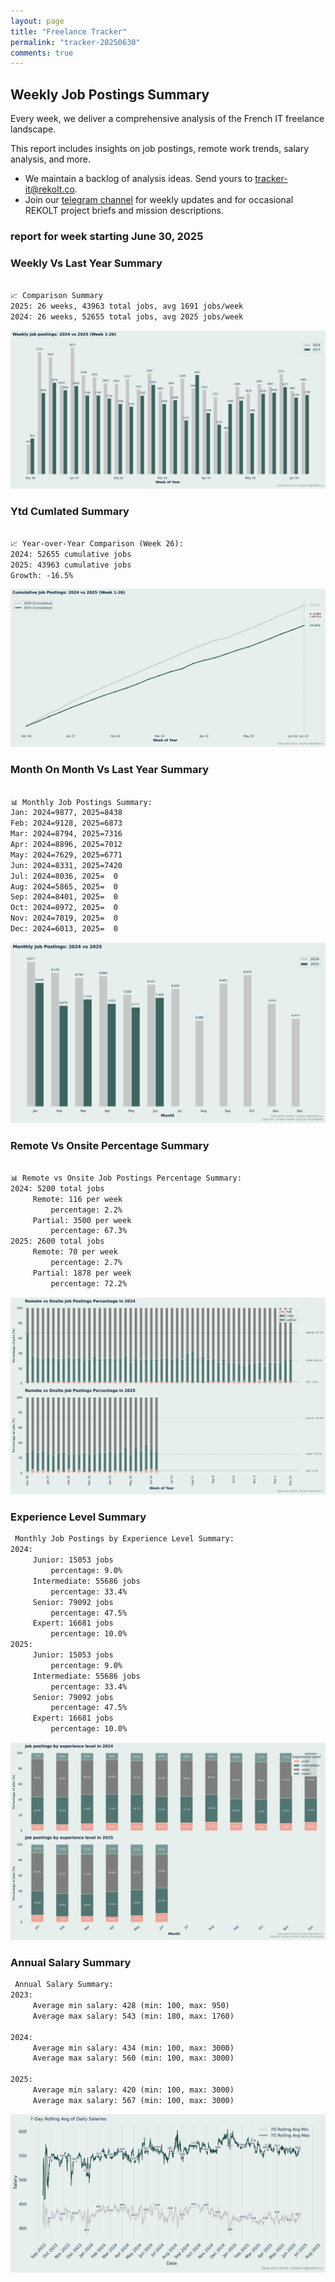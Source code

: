 ```yaml
---
layout: page
title: "Freelance Tracker"
permalink: "tracker-20250630"
comments: true
---
```

## Weekly Job Postings Summary

Every week, we deliver a comprehensive analysis of the French IT freelance landscape.

This report includes insights on job postings, remote work trends, salary analysis, and more.
* We maintain a backlog of analysis ideas. Send yours to tracker-it@rekolt.co.
* Join our [telegram channel](https://t.me/+3y9PJaF335UxYTg0) for weekly updates and for occasional REKOLT project briefs and mission descriptions.

### report for week starting June 30, 2025



### Weekly Vs Last Year Summary

```markdown

📈 Comparison Summary
2025: 26 weeks, 43963 total jobs, avg 1691 jobs/week
2024: 26 weeks, 52655 total jobs, avg 2025 jobs/week

```

![Weekly Vs Last Year Chart](figs/20250630_weekly_job_postings_comparison.png)

### Ytd Cumlated Summary

```markdown

📈 Year-over-Year Comparison (Week 26):
2024: 52655 cumulative jobs
2025: 43963 cumulative jobs
Growth: -16.5%

```

![Ytd Cumlated Chart](figs/20250630_cumulative_job_postings_comparison.png)

### Month On Month Vs Last Year Summary

```markdown

📊 Monthly Job Postings Summary:
Jan: 2024=9877, 2025=8438
Feb: 2024=9128, 2025=6873
Mar: 2024=8794, 2025=7316
Apr: 2024=8896, 2025=7012
May: 2024=7629, 2025=6771
Jun: 2024=8331, 2025=7420
Jul: 2024=8036, 2025=  0
Aug: 2024=5865, 2025=  0
Sep: 2024=8401, 2025=  0
Oct: 2024=8972, 2025=  0
Nov: 2024=7019, 2025=  0
Dec: 2024=6013, 2025=  0

```

![Month On Month Vs Last Year Chart](figs/20250630_monthly_job_postings_comparison.png)

### Remote Vs Onsite Percentage Summary

```markdown

📊 Remote vs Onsite Job Postings Percentage Summary:
2024: 5200 total jobs
	 Remote: 116 per week
		 percentage: 2.2%
	 Partial: 3500 per week
		 percentage: 67.3%
2025: 2600 total jobs
	 Remote: 70 per week
		 percentage: 2.7%
	 Partial: 1878 per week
		 percentage: 72.2%

```

![Remote Vs Onsite Percentage Chart](figs/20250630_remote_vs_onsite_percentage_comparison.png)

### Experience Level Summary

```markdown
 Monthly Job Postings by Experience Level Summary:
2024:
	 Junior: 15053 jobs
		 percentage: 9.0%
	 Intermediate: 55686 jobs
		 percentage: 33.4%
	 Senior: 79092 jobs
		 percentage: 47.5%
	 Expert: 16681 jobs
		 percentage: 10.0%
2025:
	 Junior: 15053 jobs
		 percentage: 9.0%
	 Intermediate: 55686 jobs
		 percentage: 33.4%
	 Senior: 79092 jobs
		 percentage: 47.5%
	 Expert: 16681 jobs
		 percentage: 10.0%

```

![Experience Level Monthly Chart](figs/20250630_experience_level_monthly_comparison.png)

### Annual Salary Summary

```markdown
 Annual Salary Summary:
2023:
	 Average min salary: 428 (min: 100, max: 950)
	 Average max salary: 543 (min: 180, max: 1760)

2024:
	 Average min salary: 434 (min: 100, max: 3000)
	 Average max salary: 560 (min: 100, max: 3000)

2025:
	 Average min salary: 420 (min: 100, max: 3000)
	 Average max salary: 567 (min: 100, max: 3000)

```

![Annual Salary Chart](figs/20250630_salary_analysis_rolling_avg.png)

